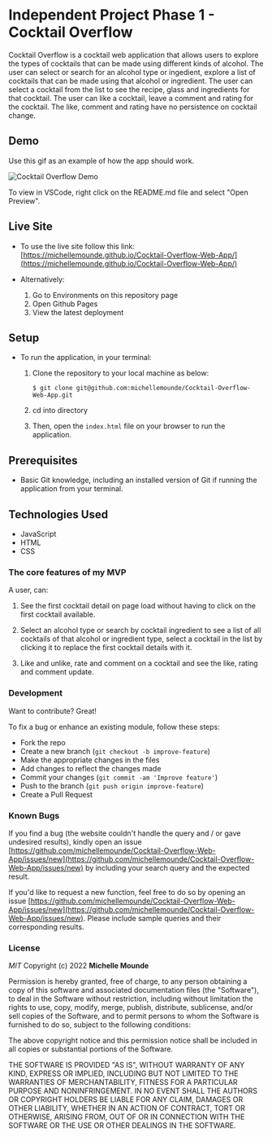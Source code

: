 # Independent Project Phase 1 - Cocktail Overflow

Cocktail Overflow is a cocktail web application that allows users to explore the types of cocktails that can be made 
using different kinds of alcohol. The user can select or search for an alcohol type or ingedient, explore a list of 
cocktails that can be made using that alcohol or ingredient. The user can select a cocktail from the list to see the recipe, glass
and ingredients for that cocktail. The user can like a cocktail, leave a comment and rating for the cocktail. The like, 
comment and rating have no persistence on cocktail change.

## Demo
Use this gif as an example of how the app should work.

![Cocktail Overflow Demo](https://github.com/michellemounde/project-cocktail-web-app/blob/main/assets/FRN3gH.gif?raw=true "Cocktail Overflow Demo")

To view in VSCode, right click on the README.md file and select "Open Preview".

## Live Site

  * To use the live site follow this link:
    [https://michellemounde.github.io/Cocktail-Overflow-Web-App/](https://michellemounde.github.io/Cocktail-Overflow-Web-App/)

  * Alternatively:

    1. Go to Environments on this repository page
    2. Open Github Pages
    3. View the latest deployment

## Setup
    
  * To run the application, in your terminal:

    1. Clone the repository to your local machine as below:

        ```console
        $ git clone git@github.com:michellemounde/Cocktail-Overflow-Web-App.git
        ```
    2. cd into directory
    3. Then, open the `index.html` file on your browser to run the application.

## Prerequisites

- Basic Git knowledge, including an installed version of Git if running the application from your terminal.

## Technologies Used 

- JavaScript
- HTML
- CSS

### The core features of my MVP

A user, can:

1. See the first cocktail detail on page load without having to click on the 
first cocktail available.

2. Select an alcohol type or search by cocktail ingredient to see a list of all cocktails 
of that alcohol or ingredient type, select a cocktail in the list by clicking it to 
replace the first cocktail details with it.

3. Like and unlike, rate and comment on a cocktail and see the like, rating and comment update.

### Development

Want to contribute? Great!

To fix a bug or enhance an existing module, follow these steps:

- Fork the repo
- Create a new branch (`git checkout -b improve-feature`)
- Make the appropriate changes in the files
- Add changes to reflect the changes made
- Commit your changes (`git commit -am 'Improve feature'`)
- Push to the branch (`git push origin improve-feature`)
- Create a Pull Request 

### Known Bugs

If you find a bug (the website couldn't handle the query and / or gave undesired results), kindly open an issue [https://github.com/michellemounde/Cocktail-Overflow-Web-App/issues/new](https://github.com/michellemounde/Cocktail-Overflow-Web-App/issues/new) by including your search query and the expected result.

If you'd like to request a new function, feel free to do so by opening an issue [https://github.com/michellemounde/Cocktail-Overflow-Web-App/issues/new](https://github.com/michellemounde/Cocktail-Overflow-Web-App/issues/new). Please include sample queries and their corresponding results.

### License

*MIT*
Copyright (c) 2022 **Michelle Mounde**

Permission is hereby granted, free of charge, to any person obtaining a copy of this software and associated documentation files (the "Software"), to deal in the Software without restriction, including without limitation the rights to use, copy, modify, merge, publish, distribute, sublicense, and/or sell copies of the Software, and to permit persons to whom the Software is furnished to do so, subject to the following conditions:

The above copyright notice and this permission notice shall be included in all copies or substantial portions of the Software.

THE SOFTWARE IS PROVIDED "AS IS", WITHOUT WARRANTY OF ANY KIND, EXPRESS OR IMPLIED, INCLUDING BUT NOT LIMITED TO THE WARRANTIES OF MERCHANTABILITY, FITNESS FOR A PARTICULAR PURPOSE AND NONINFRINGEMENT. IN NO EVENT SHALL THE AUTHORS OR COPYRIGHT HOLDERS BE LIABLE FOR ANY CLAIM, DAMAGES OR OTHER LIABILITY, WHETHER IN AN ACTION OF CONTRACT, TORT OR OTHERWISE, ARISING FROM, OUT OF OR IN CONNECTION WITH THE SOFTWARE OR THE USE OR OTHER DEALINGS IN THE SOFTWARE.
